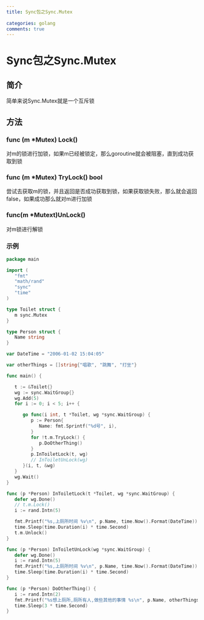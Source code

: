```yaml
---
title: Sync包之Sync.Mutex
 
categories: golang
comments: true
---
```


# Sync包之Sync.Mutex

## 简介

简单来说Sync.Mutex就是一个互斥锁

<!--more-->



## 方法

### func (m *Mutex) Lock()

对m的锁进行加锁，如果m已经被锁定，那么goroutine就会被阻塞，直到成功获取到锁

### func (m *Mutex) TryLock() bool

尝试去获取m的锁，并且返回是否成功获取到锁，如果获取锁失败，那么就会返回false，如果成功那么就对m进行加锁

### func(m *Mutext)UnLock()

对m锁进行解锁

### 示例

```go
package main

import (
   "fmt"
   "math/rand"
   "sync"
   "time"
)

type Toilet struct {
   m sync.Mutex
}

type Person struct {
   Name string
}

var DateTime = "2006-01-02 15:04:05"

var otherThings = []string{"唱歌", "跳舞", "打坐"}

func main() {

   t := &Toilet{}
   wg := sync.WaitGroup{}
   wg.Add(5)
   for i := 0; i < 5; i++ {

      go func(i int, t *Toilet, wg *sync.WaitGroup) {
         p := Person{
            Name: fmt.Sprintf("%d号", i),
         }
         for !t.m.TryLock() {
            p.DoOtherThing()
         }
         p.InToiletLock(t, wg)
         // InToiletUnLock(wg)
      }(i, t, &wg)
   }
   wg.Wait()
}

func (p *Person) InToiletLock(t *Toilet, wg *sync.WaitGroup) {
   defer wg.Done()
   // t.m.Lock()
   i := rand.Intn(5)

   fmt.Printf("%s,上厕所时间 %v\n", p.Name, time.Now().Format(DateTime))
   time.Sleep(time.Duration(i) * time.Second)
   t.m.Unlock()
}

func (p *Person) InToiletUnLock(wg *sync.WaitGroup) {
   defer wg.Done()
   i := rand.Intn(5)
   fmt.Printf("%s,上厕所时间 %v\n", p.Name, time.Now().Format(DateTime))
   time.Sleep(time.Duration(i) * time.Second)
}

func (p *Person) DoOtherThing() {
   i := rand.Intn(2)
   fmt.Printf("%s想上厕所,厕所有人,做些其他的事情 %s\n", p.Name, otherThings[i])
   time.Sleep(3 * time.Second)
}
```